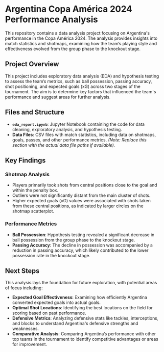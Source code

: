 # Argentina Copa América 2024 Performance Analysis

This repository contains a data analysis project focusing on Argentina's performance in the Copa América 2024. The analysis provides insights into match statistics and shotmaps, examining how the team’s playing style and effectiveness evolved from the group phase to the knockout stage. 

## Project Overview

This project includes exploratory data analysis (EDA) and hypothesis testing to assess the team’s metrics, such as ball possession, passing accuracy, shot positioning, and expected goals (xG) across two stages of the tournament. The aim is to determine key factors that influenced the team's performance and suggest areas for further analysis.

## Files and Structure

- **`eda_report.ipynb`**: Jupyter Notebook containing the code for data cleaning, exploratory analysis, and hypothesis testing.
- **Data Files**: CSV files with match statistics, including data on shotmaps, goals, passes, and other performance metrics. *(Note: Replace this section with the actual data file paths if available).*

## Key Findings

### Shotmap Analysis
- Players primarily took shots from central positions close to the goal and within the penalty box.
- Outliers were not significantly distant from the main cluster of shots.
- Higher expected goals (xG) values were associated with shots taken from these central positions, as indicated by larger circles on the shotmap scatterplot.

### Performance Metrics
- **Ball Possession**: Hypothesis testing revealed a significant decrease in ball possession from the group phase to the knockout stage.
- **Passing Accuracy**: The decline in possession was accompanied by a reduction in passing accuracy, which likely contributed to the lower possession rate in the knockout stage.

## Next Steps

This analysis lays the foundation for future exploration, with potential areas of focus including:
- **Expected Goal Effectiveness**: Examining how efficiently Argentina converted expected goals into actual goals.
- **Optimal Shot Locations**: Identifying the best locations on the field for scoring based on past performance.
- **Defensive Metrics**: Analyzing defensive stats like tackles, interceptions, and blocks to understand Argentina's defensive strengths and weaknesses.
- **Comparative Analysis**: Comparing Argentina’s performance with other top teams in the tournament to identify competitive advantages or areas for improvement.

